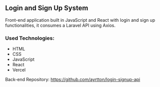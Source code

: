 ## Login and Sign Up System
Front-end application built in JavaScript and React with login and sign up functionalities, it 
consumes a Laravel API using Axios.

### Used Technologies:
- HTML
- CSS
- JavaScript
- React
- Vercel

Back-end Repository: https://github.com/ayrtton/login-signup-api

